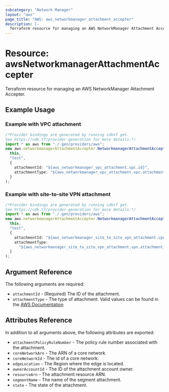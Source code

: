 ```yaml
---
subcategory: "Network Manager"
layout: "aws"
page_title: "AWS: aws_networkmanager_attachment_accepter"
description: |-
  Terraform resource for managing an AWS NetworkManager Attachment Accepter.
---
```


# Resource: awsNetworkmanagerAttachmentAccepter

Terraform resource for managing an AWS NetworkManager Attachment Accepter.

## Example Usage

### Example with VPC attachment

```typescript
/*Provider bindings are generated by running cdktf get.
See https://cdk.tf/provider-generation for more details.*/
import * as aws from "./.gen/providers/aws";
new aws.networkmanagerAttachmentAccepter.NetworkmanagerAttachmentAccepter(
  this,
  "test",
  {
    attachmentId: "${aws_networkmanager_vpc_attachment.vpc.id}",
    attachmentType: "${aws_networkmanager_vpc_attachment.vpc.attachment_type}",
  }
);

```

### Example with site-to-site VPN attachment

```typescript
/*Provider bindings are generated by running cdktf get.
See https://cdk.tf/provider-generation for more details.*/
import * as aws from "./.gen/providers/aws";
new aws.networkmanagerAttachmentAccepter.NetworkmanagerAttachmentAccepter(
  this,
  "test",
  {
    attachmentId: "${aws_networkmanager_site_to_site_vpn_attachment.vpn.id}",
    attachmentType:
      "${aws_networkmanager_site_to_site_vpn_attachment.vpn.attachment_type}",
  }
);

```

## Argument Reference

The following arguments are required:

* `attachmentId` - (Required) The ID of the attachment.
* `attachmentType` - The type of attachment. Valid values can be found in the [AWS Documentation](https://docs.aws.amazon.com/networkmanager/latest/APIReference/API_ListAttachments.html#API_ListAttachments_RequestSyntax)

## Attributes Reference

In addition to all arguments above, the following attributes are exported:

* `attachmentPolicyRuleNumber` - The policy rule number associated with the attachment.
* `coreNetworkArn` - The ARN of a core network.
* `coreNetworkId` - The id of a core network.
* `edgeLocation` - The Region where the edge is located.
* `ownerAccountId` - The ID of the attachment account owner.
* `resourceArn` - The attachment resource ARN.
* `segmentName` - The name of the segment attachment.
* `state` - The state of the attachment.
